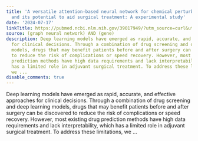 ```yaml
---
title: 'A versatile attention-based neural network for chemical perturbation analysis
  and its potential to aid surgical treatment: A experimental study'
date: '2024-07-17'
linkTitle: https://pubmed.ncbi.nlm.nih.gov/39017949/?utm_source=curl&utm_medium=rss&utm_campaign=pubmed-2&utm_content=1x5bM_TNL8gjogAcnslpo2s2PbDe-61JVM2h9yowOYSiZ7Dkrt&fc=20220919211934&ff=20240717182923&v=2.18.0.post9+e462414
source: (graph neural network) AND (gene)
description: Deep learning models have emerged as rapid, accurate, and effective approaches
  for clinical decisions. Through a combination of drug screening and deep learning
  models, drugs that may benefit patients before and after surgery can be discovered
  to reduce the risk of complications or speed recovery. However, most existing drug
  prediction methods have high data requirements and lack interpretability, which
  has a limited role in adjuvant surgical treatment. To address these limitations,
  we ...
disable_comments: true
---
```

Deep learning models have emerged as rapid, accurate, and effective approaches for clinical decisions. Through a combination of drug screening and deep learning models, drugs that may benefit patients before and after surgery can be discovered to reduce the risk of complications or speed recovery. However, most existing drug prediction methods have high data requirements and lack interpretability, which has a limited role in adjuvant surgical treatment. To address these limitations, we ...